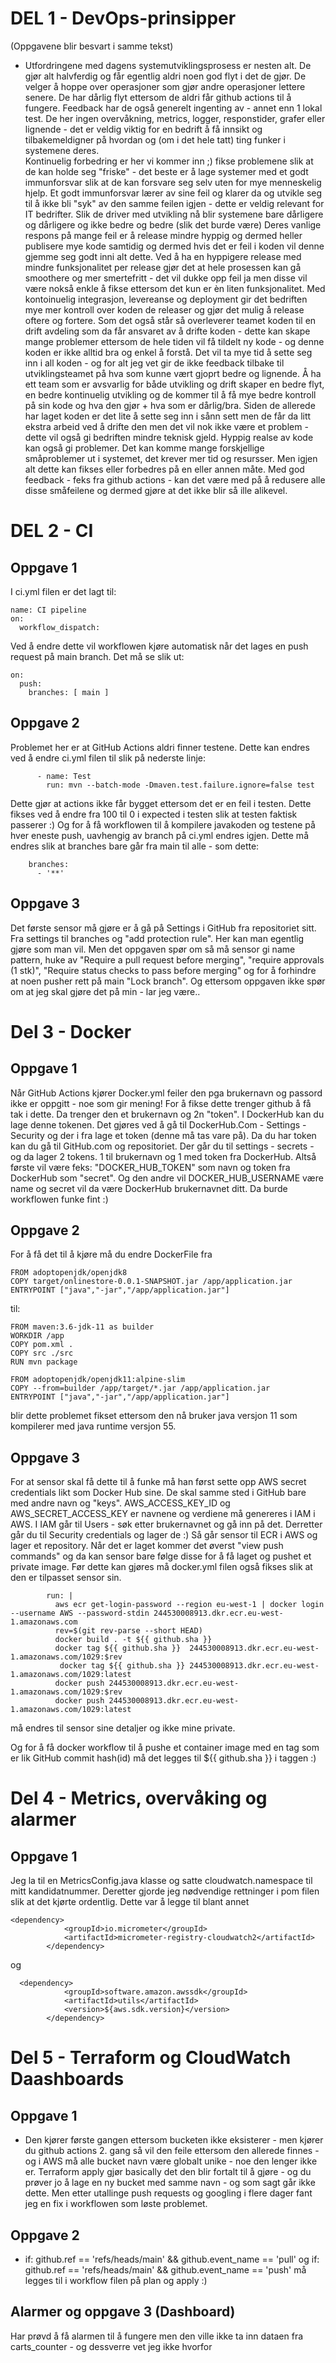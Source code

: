 # DEL 1 - DevOps-prinsipper
(Oppgavene blir besvart i samme tekst)
* Utfordringene med dagens systemutviklingsprosess er nesten alt. De gjør alt halvferdig og får egentlig aldri noen god flyt i det de gjør. De velger å hoppe over operasjoner som gjør andre operasjoner lettere senere. De har dårlig flyt ettersom de aldri får github actions til å fungere. Feedback har de også generelt ingenting av - annet enn 1 lokal test. De her ingen overvåkning, metrics, logger, responstider, grafer eller lignende - det er veldig viktig for en bedrift å få innsikt og tilbakemeldigner på hvordan og (om i det hele tatt) ting funker i systemene deres.   
Kontinuelig forbedring er her vi kommer inn ;) fikse problemene slik at de kan holde seg "friske" - det beste er å lage systemer med et godt immunforsvar slik at de kan forsvare seg selv uten for mye menneskelig hjelp. Et godt immunforsvar lærer av sine feil og klarer da og utvikle seg til å ikke bli "syk" av den samme feilen igjen - dette er veldig relevant for IT bedrifter.
Slik de driver med utvikling nå blir systemene bare dårligere og dårligere og ikke bedre og bedre (slik det burde være)
Deres vanlige respons på mange feil er å release mindre hyppig og dermed heller publisere mye kode samtidig og dermed hvis det er feil i koden vil denne gjemme seg godt inni alt dette. Ved å ha en hyppigere release med mindre funksjonalitet per release gjør det at hele prosessen kan gå smoothere og mer smertefritt - det vil dukke opp feil ja men disse vil være nokså enkle å fikse ettersom det kun er èn liten funksjonalitet.
Med kontoinuelig integrasjon, levereanse og deployment gir det bedriften mye mer kontroll over koden de releaser og gjør det mulig å release oftere og fortere. 
Som det også står så overleverer teamet koden til en drift avdeling som da får ansvaret av å drifte koden - dette kan skape mange problemer ettersom de hele tiden vil få tildelt ny kode - og denne koden er ikke alltid bra og enkel å forstå. Det vil ta mye tid å sette seg inn i all koden - og for alt jeg vet gir de ikke feedback tilbake til utviklingsteamet på hva som kunne vært gjoprt bedre og lignende. 
Å ha ett team som er avsvarlig for både utvikling og drift skaper en bedre flyt, en bedre kontinuelig utvikling og de kommer til å få mye bedre kontroll på sin kode og hva den gjør + hva som er dårlig/bra. Siden de allerede har laget koden er det lite å sette seg inn i sånn sett men de får da litt ekstra arbeid ved å drifte den men det vil nok ikke være et problem - dette vil også gi bedriften mindre teknisk gjeld. 
Hyppig realse av kode kan også gi problemer. Det kan komme mange forskjellige småproblemer ut i systemet, det krever mer tid og resursser. Men igjen alt dette kan fikses eller forbedres på en eller annen måte. Med god feedback - feks fra github actions - kan det være med på å redusere alle disse småfeilene og dermed gjøre at det ikke blir så ille alikevel.  


# DEL 2 - CI
## Oppgave 1
I ci.yml filen er det lagt til: 
```
name: CI pipeline
on:
  workflow_dispatch:
``` 
Ved å endre dette vil workflowen kjøre automatisk når det lages en push request på main branch. Det må se slik ut: 
```
on:
  push:
    branches: [ main ]
``` 

## Oppgave 2
Problemet her er at GitHub  Actions aldri finner testene. Dette kan endres ved å endre ci.yml filen til slik på nederste linje:
```
      - name: Test
        run: mvn --batch-mode -Dmaven.test.failure.ignore=false test
```
Dette gjør at actions ikke får bygget ettersom det er en feil i testen. 
Dette fikses ved å endre fra 100 til 0 i expected i testen slik at testen faktisk passerer :)
Og for å få workflowen til å kompilere javakoden og testene på hver eneste push, uavhengig av branch på ci.yml endres igjen.
Dette må endres slik at branches bare går fra main til alle - som dette:
```
    branches:
      - '**'
```

## Oppgave 3
Det første sensor må gjøre er å gå på Settings i GitHub fra repositoriet sitt. Fra settings til branches og "add protection rule". Her kan man egentlig gjøre som man vil.
Men det oppgaven spør om så må sensor gi name pattern, huke av "Require a pull request before merging", "require approvals (1 stk)", "Require status checks to pass before merging" og for å forhindre at noen pusher rett på main "Lock branch".
Og ettersom oppgaven ikke spør om at jeg skal gjøre det på min - lar jeg være..

# Del 3 - Docker
## Oppgave 1
Når GitHub Actions kjører Docker.yml feiler den pga brukernavn og passord ikke er oppgitt - noe som gir mening! For å fikse dette trenger github å få tak i dette. Da trenger den et brukernavn og 2n "token".
I DockerHub kan du lage denne tokenen. Det gjøres ved å gå til DockerHub.Com - Settings - Security og der i fra lage et token (denne må tas vare på).
Da du har token kan du gå til GitHub.com og repositoriet. Der går du til settings - secrets - og da lager 2 tokens. 1 til brukernavn og 1 med token fra DockerHub. Altså første vil være feks: "DOCKER_HUB_TOKEN" som navn og token fra DockerHub som "secret". Og den andre vil DOCKER_HUB_USERNAME være name og secret vil da være DockerHub brukernavnet ditt. Da burde workflowen funke fint :)

## Oppgave 2
For å få det til å kjøre må du endre DockerFile fra 
```
FROM adoptopenjdk/openjdk8
COPY target/onlinestore-0.0.1-SNAPSHOT.jar /app/application.jar
ENTRYPOINT ["java","-jar","/app/application.jar"]
```
til:
```
FROM maven:3.6-jdk-11 as builder
WORKDIR /app
COPY pom.xml .
COPY src ./src
RUN mvn package

FROM adoptopenjdk/openjdk11:alpine-slim
COPY --from=builder /app/target/*.jar /app/application.jar
ENTRYPOINT ["java","-jar","/app/application.jar"]
```
blir dette problemet fikset ettersom den nå bruker java versjon 11 som kompilerer med java runtime versjon 55.

## Oppgave 3
For at sensor skal få dette til å funke må han først sette opp AWS secret credentials likt som Docker Hub sine. De skal samme sted i GitHub bare med andre navn og "keys". AWS_ACCESS_KEY_ID og AWS_SECRET_ACCESS_KEY er navnene og verdiene må genereres i IAM i AWS. I IAM går til Users - søk etter brukernavnet og gå inn på det. Derretter går du til Security credentials og lager de :) 
Så går sensor til ECR i AWS og lager et repository. Når det er laget kommer det øverst "view push commands" og da kan sensor bare følge disse for å få laget og pushet et private image. 
Før dette kan gjøres må docker.yml filen også fikses slik at den er tilpasset sensor sin.
```
        run: |
          aws ecr get-login-password --region eu-west-1 | docker login --username AWS --password-stdin 244530008913.dkr.ecr.eu-west-1.amazonaws.com
          rev=$(git rev-parse --short HEAD)
          docker build . -t ${{ github.sha }}
          docker tag ${{ github.sha }}  244530008913.dkr.ecr.eu-west-1.amazonaws.com/1029:$rev
           docker tag ${{ github.sha }} 244530008913.dkr.ecr.eu-west-1.amazonaws.com/1029:latest
          docker push 244530008913.dkr.ecr.eu-west-1.amazonaws.com/1029:$rev
          docker push 244530008913.dkr.ecr.eu-west-1.amazonaws.com/1029:latest
``` 
må endres til sensor sine detaljer og ikke mine private.

Og for å få docker workflow til å pushe et container image med en tag som er lik GitHub commit hash(id) må det legges til ${{ github.sha }} i taggen :)

# Del 4 - Metrics, overvåking og alarmer
## Oppgave 1

Jeg la til en MetricsConfig.java klasse og satte cloudwatch.namespace til mitt kandidatnummer. Deretter gjorde jeg nødvendige rettninger i pom filen slik at det kjørte ordentlig. 
Dette var å legge til blant annet 

```
<dependency>
            <groupId>io.micrometer</groupId>
            <artifactId>micrometer-registry-cloudwatch2</artifactId>
        </dependency>
```
og
```
  <dependency>
            <groupId>software.amazon.awssdk</groupId>
            <artifactId>utils</artifactId>
            <version>${aws.sdk.version}</version>
        </dependency>
```

# Del 5 - Terraform og CloudWatch Daashboards
## Oppgave 1
* Den kjører første gangen ettersom bucketen ikke eksisterer - men kjører du github actions 2. gang så vil den feile ettersom den allerede finnes - og i AWS må alle bucket navn være globalt unike - noe den lenger ikke er. 
Terraform apply gjør basically det den blir fortalt til å gjøre - og du prøver jo å lage en ny bucket med samme navn - og som sagt går ikke dette.
Men etter utallinge push requests og googling i flere dager fant jeg en fix i workflowen som løste problemet. 

## Oppgave 2
* if: github.ref == 'refs/heads/main' && github.event_name == 'pull' og if: github.ref == 'refs/heads/main' && github.event_name == 'push' må legges til i workflow filen på plan og apply :)

## Alarmer og oppgave 3 (Dashboard)
Har prøvd å få alarmen til å fungere men den ville ikke ta inn dataen fra carts_counter - og dessverre vet jeg ikke hvorfor